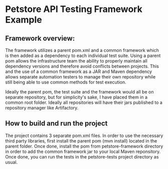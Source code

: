 # Petstore API Testing Framework Example

## Framework overview:
The framework utilizes a parent pom.xml and a common 
framework which is then added as a dependency to each individual
test suite. Using a parent pom allows the infrastructure team
the ability to properly maintain all dependency versions
and therefore avoid conflicts between projects. This 
and the use of a common framework as a JAR and Maven dependency
allows separate automation testers to manage their own
repository while still being able to use common methods for test execution.

Ideally the parent pom, the test suite and the framework would all be
on separate repository, but for simplicity's sake, I have placed
them in a common root folder. Ideally all repositories will have their jars published to
a repository manager like Artifactory.

## How to build and run the project
The project contains 3 separate pom.xml files. In order
to use the necessary third party libraries, first install
the parent pom (mvn install) located in the parent folder.
Once done, install the pom from petstore-framework directory in order to 
add the common framework jar to your local Maven reponsitory.
Once done, you can run the tests in the petstore-tests project directory as usual. 